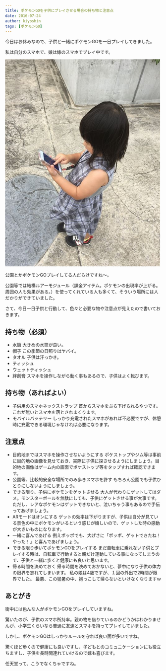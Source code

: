 ```yaml
---
title: ポケモンGOを子供にプレイさせる場合の持ち物と注意点
date: 2016-07-24
author: kiyoshin
tags: [ポケモンGO]
---
```


今日はお休みなので、子供と一緒にポケモンGOを一日プレイしてきました。

私は自分のスマホで、娘は嫁のスマホでプレイ中です。

![pokemongowith](images/pokemon-go-with-your-children-1.jpg)

公園とかポケモンGOプレイしてる人だらけですね～。

公園等では結構ルアーモジュール（課金アイテム。ポケモンの出現率が上がる。周囲の人も効果がある。）を使ってくれている人も多くて、そういう場所には人だかりができていました。

さて、今日一日子供と行動して、色々と必要な物や注意点が見えたので書いておきます。

## 持ち物（必須）
* 水筒
大きめの水筒が良い。
* 帽子
この季節の日照りはヤバイ。
* タオル
子供は汗っかき。
* ティッシュ
* ウェットティッシュ
* 絆創膏
スマホを操作しながら動く事もあるので、子供はよく転びます。

## 持ち物（あればよい）
* 子供用のスマホネックストラップ
首からスマホをぶら下げられるやつです。これが無いとスマホを落とされまくります。
* モバイルバッテリー
しっかり充電されたスマホがあれば不必要ですが、休憩時に充電できる環境じゃなければ必要になります。

## 注意点
* 目的地まではスマホを操作させないようにする
ポケストップやジム等は事前に目的地の画像を見せておき、実際に子供に探させるようにしましょう。目的地の画像はゲーム内の画面でポケストップ等をタップすれば確認できます。
* 公園等、比較的安全な場所でのみ歩きスマホを許す
もちろん公園でも子供ひとりにしないようにしましょう。
* できる限り、子供にポケモンをゲットさせる
大人が代わりにゲットしてはダメ。モンスターボールを無駄にしても、子供にゲットさせる事が大事です。ただし、レアなポケモンはゲットできないと、泣いちゃう事もあるので手伝ってあげましょう。
* ARモードはオンにする
ゲットの効率は下がりますが、子供は自分が見ている景色の中にポケモンがいるという感じが嬉しいので、ゲットした時の感動が大きいものになります。
* 一緒に喜んであげる
例えポッポでも、大げさに「ポッポ、ゲットできたね！やった！」と喜んであげましょう。
* できる限り歩いてポケモンGOをプレイする
まだ自転車に乗れない子供とプレイする時は、自転車で行動すると親だけ運動している事になってしまうので、子供と一緒に歩くと健康にも良いと思います。
* 帰る時間を決めておく
帰る時間を決めておかないと、夢中になり子供の体力の限界を忘れてしまいます。
私の娘は4歳ですが、１回の外出で2時間が限界でした。
最悪、この猛暑の中、抱っこして帰らないといけなくなりますｗ

## あとがき
街中には色んな人がポケモンGOをプレイしていますね。

驚いたのが、子供のスマホ所持率。親の物を借りているのかどうかはわかりませんが、小学生くらいなら普通に友達とスマホを持ってプレイしていました。

しかし、ポケモンGOはしっかりルールを守れば良い面が多いですね。

驚くほど歩くので健康にも良いですし、子どもとのコミュニケーションにも役立ちますし、子供を長時間連れていけるので嫁も喜びます。

任天堂って、こうでなくちゃですね。
